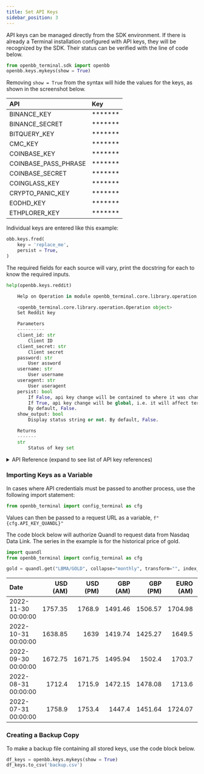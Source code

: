 ```yaml
---
title: Set API Keys
sidebar_position: 3
---
```


API keys can be managed directly from the SDK environment. If there is already a Terminal installation configured with API keys, they will be recognized by the SDK. Their status can be verified with the line of code below.

```python
from openbb_terminal.sdk import openbb
openbb.keys.mykeys(show = True)
```

Removing `show = True` from the syntax will hide the values for the keys, as shown in the screenshot below.

| API                       | Key     |
|:--------------------------|:--------|
| BINANCE_KEY               | ******* |
| BINANCE_SECRET            | ******* |
| BITQUERY_KEY              | ******* |
| CMC_KEY                   | ******* |
| COINBASE_KEY              | ******* |
| COINBASE_PASS_PHRASE      | ******* |
| COINBASE_SECRET           | ******* |
| COINGLASS_KEY             | ******* |
| CRYPTO_PANIC_KEY          | ******* |
| EODHD_KEY                 | ******* |
| ETHPLORER_KEY             | ******* |

Individual keys are entered like this example:

```python
obb.keys.fred(
    key = 'replace_me',
    persist = True,
)
```

The required fields for each source will vary, print the docstring for each to know the required inputs.

```python
help(openbb.keys.reddit)
```


```py
    Help on Operation in module openbb_terminal.core.library.operation:

    <openbb_terminal.core.library.operation.Operation object>
    Set Reddit key

    Parameters
    ----------
    client_id: str
        Client ID
    client_secret: str
        Client secret
    password: str
        User assword
    username: str
        User username
    useragent: str
        User useragent
    persist: bool
        If False, api key change will be contained to where it was changed. For example, Jupyter notebook.
        If True, api key change will be global, i.e. it will affect terminal environment variables.
        By default, False.
    show_output: bool
        Display status string or not. By default, False.

    Returns
    -------
    str
        Status of key set
```


<details>
  <summary>API Reference (expand to see list of API key references)</summary>

| Key Name   | Description                              | URL                                                                                |
| :--------- | :--------------------------------------- | :--------------------------------------------------------------------------------- |
| av         | AlphaVantage                             | https://www.alphavantage.co/support/#api-key                                       |
| fmp        | Financial Modelling Prep                 | https://site.financialmodelingprep.com/developer/docs/                             |
| quandl     | Quandl                                   | https://www.quandl.com                                                             |
| polygon    | Polygon                                  | https://polygon.io                                                                 |
| fred       | Federal Reserve Economic Database (FRED) | https://fred.stlouisfed.org                                                        |
| news       | News API                                 | https://newsapi.org/                                                               |
| tradier    | Tradier                                  | https://developer.tradier.com                                                      |
| cmc        | CoinMarketCap                            | https://coinmarketcap.com/                                                         |
| finnhub    | Finnhub                                  | https://finnhub.io/                                                                |
| iex        | IEX Cloud                                | https://iexcloud.io/                                                               |
| reddit     | Reddit                                   | https://www.reddit.com/wiki/api                                                    |
| twitter    | Twitter                                  | https://developer.twitter.com                                                      |
| rh         | Robinhood                                | https://robinhood.com/us/en/                                                       |
| degiro     | DeGiro                                   | https://www.degiro.com/                                                            |
| oanda      | Oanda                                    | https://developer.oanda.com                                                        |
| binance    | Binance                                  | https://binance.com                                                                |
| bitquery   | Bitquery                                 | https://bitquery.io/                                                               |
| si         | Sentiment Investor                       | https://sentimentinvestor.com                                                      |
| cb         | Coinbase                                 | https://help.coinbase.com/en/exchange/managing-my-account/how-to-create-an-api-key |
| walert     | Whale Alert                              | https://docs.whale-alert.io/                                                       |
| glassnode  | Glassnode                                | https://docs.glassnode.com/basic-api/api-key#how-to-get-an-api-key/                |
| coinglass  | Coinglass                                | https://coinglass.github.io/API-Reference/#api-key                                 |
| ethplorer  | Ethplorer                                | https://github.com/EverexIO/Ethplorer/wiki/Ethplorer-API                           |
| smartstake | Smartstake                               | https://www.smartstake.io                                                          |
| github     | GitHub                                   | https://docs.github.com/en/rest/guides/getting-started-with-the-rest-api           |
| messari    | Messari                                  | https://messari.io/api/docs                                                        |
| cpanic     | Crypto Panic                             | https://cryptopanic.com/developers/api/                                            |
| eodhd      | EODHD                                    | https://eodhistoricaldata.com/                                                     |
| santiment  | Santiment                                | https://app.santiment.net/                                                         |
| shroom     | ShroomDK                                 | https://sdk.flipsidecrypto.xyz/shroomdk                                            |
| tokenterminal    | Token Terminal                     | https://tokenterminal.com/                                                         |
</details>

### Importing Keys as a Variable

In cases where API credentials must be passed to another process, use the following import statement:

```python
from openbb_terminal import config_terminal as cfg
```

Values can then be passed to a request URL as a variable, `f"{cfg.API_KEY_QUANDL}"`

The code block below will authorize Quandl to request data from Nasdaq Data Link. The series in the example is for the historical price of gold.

```python
import quandl
from openbb_terminal import config_terminal as cfg

gold = quandl.get("LBMA/GOLD", collapse="monthly", transform="", index_col=0, order="desc", parse_dates=True, authtoken=f"{cfg.API_KEY_QUANDL}")
```

| Date                |   USD (AM) |   USD (PM) |   GBP (AM) |   GBP (PM) |   EURO (AM) |   EURO (PM) |
|:--------------------|-----------:|-----------:|-----------:|-----------:|------------:|------------:|
| 2022-11-30 00:00:00 |    1757.35 |    1768.9  |    1491.46 |    1506.57 |     1704.98 |     1714.06 |
| 2022-10-31 00:00:00 |    1638.85 |    1639    |    1419.74 |    1425.27 |     1649.5  |     1656.87 |
| 2022-09-30 00:00:00 |    1672.75 |    1671.75 |    1495.94 |    1502.4  |     1703.7  |     1710.53 |
| 2022-08-31 00:00:00 |    1712.4  |    1715.9  |    1472.15 |    1478.08 |     1713.6  |     1715.21 |
| 2022-07-31 00:00:00 |    1758.9  |    1753.4  |    1447.4  |    1451.64 |     1724.07 |     1725.7  |

### Creating a Backup Copy

To make a backup file containing all stored keys, use the code block below.

```python
df_keys = openbb.keys.mykeys(show = True)
df_keys.to_csv('backup.csv')
```
